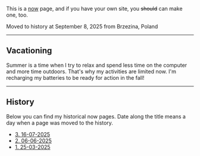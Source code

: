 This is a [now](https://nownownow.com/about) page, and if you have your own site, you ~~should~~ can make one, too.

Moved to history at September 8, 2025 from Brzezina, Poland

---

## Vacationing

Summer is a time when I try to relax and spend less time on the computer and more time outdoors. That's why my activities are limited now. I'm recharging my batteries to be ready for action in the fall!

---

## History

Below you can find my historical now pages. Date along the title means a day when a page was moved to the history.

- [3. 16-07-2025](3.%2016-07-2025.md)
- [2. 06-06-2025](2.%2006-06-2025.md)
- [1. 25-03-2025](1.%2025-03-2025.md)
